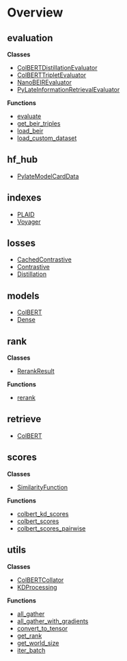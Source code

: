 # Overview

## evaluation


**Classes**

- [ColBERTDistillationEvaluator](../evaluation/ColBERTDistillationEvaluator)
- [ColBERTTripletEvaluator](../evaluation/ColBERTTripletEvaluator)
- [NanoBEIREvaluator](../evaluation/NanoBEIREvaluator)
- [PyLateInformationRetrievalEvaluator](../evaluation/PyLateInformationRetrievalEvaluator)

**Functions**

- [evaluate](../evaluation/evaluate)
- [get_beir_triples](../evaluation/get-beir-triples)
- [load_beir](../evaluation/load-beir)
- [load_custom_dataset](../evaluation/load-custom-dataset)

## hf_hub

- [PylateModelCardData](../hf-hub/PylateModelCardData)

## indexes

- [PLAID](../indexes/PLAID)
- [Voyager](../indexes/Voyager)

## losses

- [CachedContrastive](../losses/CachedContrastive)
- [Contrastive](../losses/Contrastive)
- [Distillation](../losses/Distillation)

## models

- [ColBERT](../models/ColBERT)
- [Dense](../models/Dense)

## rank


**Classes**

- [RerankResult](../rank/RerankResult)

**Functions**

- [rerank](../rank/rerank)

## retrieve

- [ColBERT](../retrieve/ColBERT)

## scores


**Classes**

- [SimilarityFunction](../scores/SimilarityFunction)

**Functions**

- [colbert_kd_scores](../scores/colbert-kd-scores)
- [colbert_scores](../scores/colbert-scores)
- [colbert_scores_pairwise](../scores/colbert-scores-pairwise)

## utils


**Classes**

- [ColBERTCollator](../utils/ColBERTCollator)
- [KDProcessing](../utils/KDProcessing)

**Functions**

- [all_gather](../utils/all-gather)
- [all_gather_with_gradients](../utils/all-gather-with-gradients)
- [convert_to_tensor](../utils/convert-to-tensor)
- [get_rank](../utils/get-rank)
- [get_world_size](../utils/get-world-size)
- [iter_batch](../utils/iter-batch)
